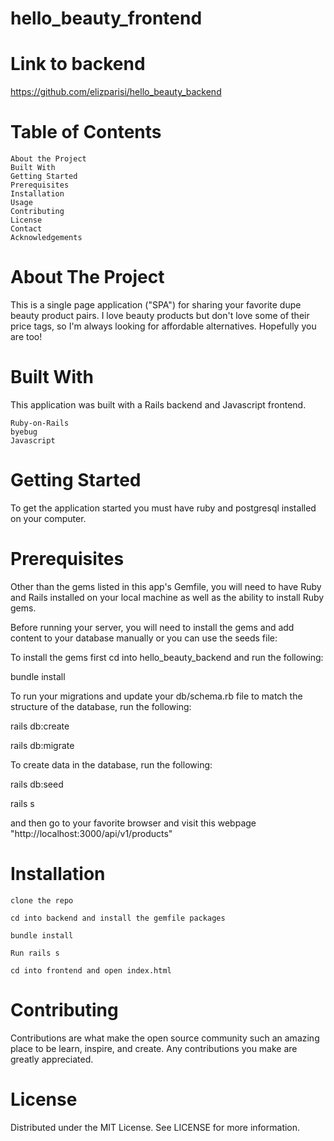 # hello_beauty_frontend

# Link to backend 

https://github.com/elizparisi/hello_beauty_backend


# Table of Contents

    About the Project
    Built With
    Getting Started
    Prerequisites
    Installation
    Usage
    Contributing
    License
    Contact
    Acknowledgements

# About The Project

This is a single page application ("SPA") for sharing your favorite dupe beauty product pairs. I love beauty products but don't love some of their price tags, so I'm always looking for affordable alternatives. Hopefully you are too! 

# Built With

This application was built with a Rails backend and Javascript frontend.

    Ruby-on-Rails
    byebug
    Javascript

# Getting Started

To get the application started you must have ruby and postgresql installed on your computer.

# Prerequisites

Other than the gems listed in this app's Gemfile, you will need to have Ruby and Rails installed on your local machine as well as the ability to install Ruby gems.

Before running your server, you will need to install the gems and add content to your database manually or you can use the seeds file:

To install the gems first cd into hello_beauty_backend and run the following:

bundle install

To run your migrations and update your db/schema.rb file to match the structure of the database, run the following:

rails db:create

rails db:migrate

To create data in the database, run the following:

rails db:seed

rails s

and then go to your favorite browser and visit this webpage "http://localhost:3000/api/v1/products"

# Installation

    clone the repo

    cd into backend and install the gemfile packages

    bundle install

    Run rails s
    
    cd into frontend and open index.html


# Contributing

Contributions are what make the open source community such an amazing place to be learn, inspire, and create. Any contributions you make are greatly appreciated.


# License

Distributed under the MIT License. See LICENSE for more information.

